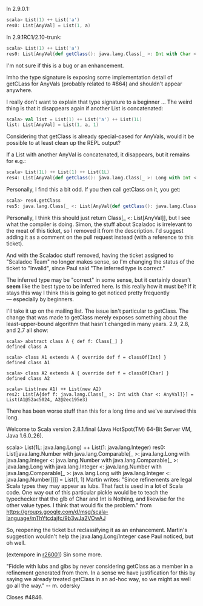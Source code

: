 In 2.9.0.1:

```scala
scala> List(1) ++ List('a')
res0: List[AnyVal] = List(1, a)
```

In 2.9.1RC1/2.10-trunk:

```scala
scala> List(1) ++ List('a')
res0: List[AnyVal{def getClass(): java.lang.Class[_ >: Int with Char <: AnyVal]}] = List(1, a)
```

I'm not sure if this is a bug or an enhancement.

Imho the type signature is exposing some implementation detail of getCLass for AnyVals (probably related to #864) and shouldn't appear anywhere.

I really don't want to explain that type signature to a beginner ...
The weird thing is that it disappears again if another List is concatenated:

```scala
scala> val list = List(1) ++ List('a') ++ List(1L)
list: List[AnyVal] = List(1, a, 1)
```

Considering that getClass is already special-cased for AnyVals, would it be possible to at least clean up the REPL output?

If a List with another AnyVal is concatenated, it disappears, but it remains for e.g.:

```scala
scala> List(1L) ++ List(1) ++ List(1L)
res4: List[AnyVal{def getClass(): java.lang.Class[_ >: Long with Int <: AnyVal]}] = List(1, 1, 1)
```

Personally, I find this a bit odd. If you then call getClass on it, you get:

```scala
scala> res4.getClass
res5: java.lang.Class[_ <: List[AnyVal{def getClass(): java.lang.Class[_ >: Long with Int <: AnyVal]}]] = class scala.collection.immutable.$colon$colon
```

Personally, I think this should just return Class[_ <: List[AnyVal]], but I see what the compiler is doing.
Simon, the stuff about Scaladoc is irrelevant to the meat of this ticket, so I removed it from the description. I'd suggest adding it as a comment on the pull request instead (with a reference to this ticket).

And with the Scaladoc stuff removed, having the ticket assigned to "Scaladoc Team" no longer makes sense, so I'm changing the status of the ticket to "Invalid", since Paul said "The inferred type is correct."

The inferred type may be "correct" in some sense, but it certainly doesn't **seem** like the best type to be inferred here. Is this really how it must be? If it stays this way I think this is going to get noticed pretty frequently — especially by beginners.

I'll take it up on the mailing list.
The issue isn't particular to getClass. The change that was made to getClass merely exposes something about the least-upper-bound algorithm that hasn't changed in many years. 2.9, 2.8, and 2.7 all show:

```
scala> abstract class A { def f: Class[_] }
defined class A

scala> class A1 extends A { override def f = classOf[Int] }
defined class A1

scala> class A2 extends A { override def f = classOf[Char] }
defined class A2

scala> List(new A1) ++ List(new A2)
res2: List[A{def f: java.lang.Class[_ >: Int with Char <: AnyVal]}] = List(A1@52ac5024, A2@2ec195e3)
```
There has been worse stuff than this for a long time and we've survived this long.

Welcome to Scala version 2.8.1.final (Java HotSpot(TM) 64-Bit Server VM, Java 1.6.0_26).

scala> List(1L: java.lang.Long) ++ List(1: java.lang.Integer)
res0: List[java.lang.Number with java.lang.Comparable[_ >: java.lang.Long with java.lang.Integer <: java.lang.Number with java.lang.Comparable[_ >: java.lang.Long with java.lang.Integer <: java.lang.Number with java.lang.Comparable[_ >: java.lang.Long with java.lang.Integer <: java.lang.Number]]]] = List(1, 1)
Martin writes: "Since refinements are legal Scala types they may appear as lubs. That fact is used in a lot of Scala code. One way out of this particular pickle would be to teach the typechecker that the glb of Char and Int is Nothing, and likewise for the other value types. I think that would fix the problem." from https://groups.google.com/d/msg/scala-language/mThYtcdajfc/9b3wJa2VOwAJ

So, reopening the ticket but reclassifying it as an enhancement. Martin's suggestion wouldn't help the java.lang.Long/Integer case Paul noticed, but oh well.


(extempore in [r26001](https://codereview.scala-lang.org/fisheye/changelog/scala-svn?cs=26001)) Sin some more.

"Fiddle with lubs and glbs by never considering getClass as a member in
a refinement generated from them. In a sense we have justification for
this by saying we already treated getClass in an ad-hoc way, so we might
as well go all the way." -- m. odersky

Closes #4846.
